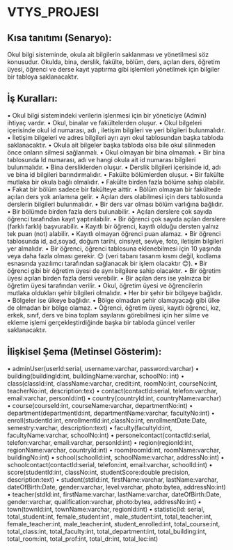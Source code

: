 # VTYS_PROJESI

## Kısa tanıtımı (Senaryo):
Okul bilgi sisteminde, okula ait bilgilerin saklanması ve yönetilmesi söz konusudur.
Okulda, bina, derslik, fakülte, bölüm, ders, açılan ders, öğretim üyesi, öğrenci ve derse kayıt yaptırma gibi işlemleri yönetilmek için bilgiler bir tabloya saklanacaktır.
## İş Kuralları:
•	Okul bilgi sistemindeki verilerin işlenmesi için bir yöneticiye (Admin) ihtiyaç vardır.
•	Okul, binalar ve fakültelerden oluşur.
•	Okul bilgeleri içerisinde okul id numarası, adı , iletişim bilgileri ve yeri bilgileri bulunmalıdır.
•	İletişim bilgeleri ve adres bilgileri ayrı ayrı okul tablosundan başka tabloda saklanacaktır.
•	Okula ait bilgeler başka tabloda olsa bile okul silinmeden önce onların silmesi sağlanmalı.
•	Okul olmayan bir bina olmamalı.
•	Bir bina tablosunda Id numarası, adı ve hangi okula ait id numarası bilgileri bulunmalıdır.
•	Bina dersliklerden oluşur.
•	Derslik bilgileri içerisinde id, adı ve bina id bilgileri barındırmalıdır.
•	Fakülte bölümlerden oluşur.
•	Bir fakülte mutlaka bir okula bağlı olmalıdır.
•	Fakülte birden fazla bölüme sahip olabilir.
•	Fakat bir bölüm sadece bir fakülteye aittir.
•	Bölüm olmayan bir fakültede açılan ders yok anlamına gelir.
•	Açılan ders olabilmesi için ders tablosunda derslerin bilgileri bulunmalıdır.
•	Bir ders var olması bölüm varlığına bağlıdır.
•	Bir bölümde birden fazla ders bulunabilir.
•	Açılan derslere çok sayıda öğrenci tarafından kayıt yaptırılabilir.
•	Bir öğrenci çok sayıda açılan derslere (farklı farklı) başvurabilir.
•	Kayıtlı bir öğrenci, kayıtlı olduğu dersten yalnız tek puan (not) alabilir.
•	Kayıtlı olmayan öğrenci puan alamaz.
•	Bir öğrenci tablosunda id, ad,soyad, doğum tarihi, cinsiyet, seviye, foto, iletişim bilgileri yer almalıdır.
•	Bir öğrenci, öğrenci tablosuna eklenebilmesi için 10 yaşında veya daha fazla olması gerekir. 😊 (veri tabanı tasarım kısmı değil, kodlama esnasında  yazılımcı tarafından sağlanacak bir işlem olacaktır 😊).
•	Bir öğrenci gibi bir öğretim üyesi de aynı bilgilere sahip olacaktır.
•	Bir öğretim üyesi açılan birden fazla dersi verebilir.
•	Bir açılan ders ise yalnızca bir öğretim üyesi tarafından verilir.
•	Okul, öğretim üyesi ve öğrencilerin mutlaka oldukları şehir bilgileri olmalıdır.
•	Her bir şehir bir bölgeye bağlıdır.
•	Bölgeler ise ülkeye bağlıdır.
•	Bölge olmadan şehir olamayacağı gibi ülke de olmadan bir bölge olamaz.
•	Öğrenci, öğretim üyesi, kayıtlı öğrenci, kız, erkek, sınıf, ders ve bina toplam sayılarını görebilmesi için her silme ve ekleme işlemi gerçekleştirdiğinde başka bir tabloda güncel veriler saklanacaktır.

## İlişkisel Şema (Metinsel Gösterim):
•	adminUser(userId:serial, username:varchar, password:varchar)
•	building(buildingId:int, buildingName:varchar, schoolNo: int)
•	class(classId:int, className:varchar, credit:int, roomNo:int, courseNo:int, teacherNo:int, description:tex)
•	contact(contactId:serial, telefon:varchar, email:varchar, personId:int)
•	country(countryId:int, countryName:varchar)
•	course(courseId:int, courseName:varchar, departmentNo:int)
•	department(departmentId:int, departmentName:varchar, facultyNo:int)
•	enroll(studentId:int, enrollmentId:int,classNo:int, enrollmentDate:Date, semestry:varchar, description:text)
•	faculty(facultyId:int, facultyName:varchar, schoolNo:int)
•	personelcontact(contactId:serial, telefon:varchar, email:varchar, personId:int)
•	region(regionId:int, regionName:varchar, countryId:int)
•	room(roomId:int, roomName:varchar, buildingNo:int)
•	school(schoolId:int, schoolName:varchar, addressNo:int)
•	schoolcontact(contactId:serial, telefon:int, email:varchar, schoolId:int)
•	score(studentId:int, classNo:int, studentScore:double precision, description:text)
•	student(stdId:int, firstName:varchar, lastName:varchar, dateOfBirth:Date, gender:varchar, level:varchar, photo:bytea, addressNo:int)
•	teacher(stdId:int, firstName:varchar, lastName:varchar, dateOfBirth:Date, gender:varchar, qualification:varchar, photo:bytea, addressNo:int)
•	town(townId:int, townName:varchar, regionId:int)
•	statistic(id: serial, total_student:int, female_student:int , male_student:int, total_teacher:int, female_teacher:int, male_teacher:int, student_enrolled:int, total_course:int, total_class:int, total_faculty:int, total_department:int, total_building:int, total_room:int, total_prof:int, total_dr:int, total_lec:int)
